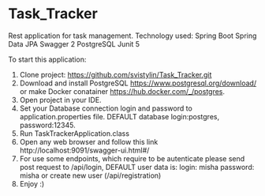 # Task_Tracker 
Rest application for task management.
Technology used:
Spring Boot
Spring Data JPA 
Swagger 2
PostgreSQL
Junit 5 

To start this application: 
1) Clone project: https://github.com/svistylin/Task_Tracker.git 
2) Download and install PostgreSQL https://www.postgresql.org/download/ or make Docker conatainer https://hub.docker.com/_/postgres. 
3) Open project in your IDE.
4) Set your Database connection login and password to application.properties file. DEFAULT database login:postgres, password:12345.
5) Run TaskTrackerApplication.class
6) Open any web browser and follow this link http://localhost:9091/swagger-ui.html#/  
7) For use some endpoints, which require to be autenticate please send post request to /api/login, DEFAULT user data is: login: misha  password: misha or create new user              (/api/registration) 
8) Enjoy :)
   

